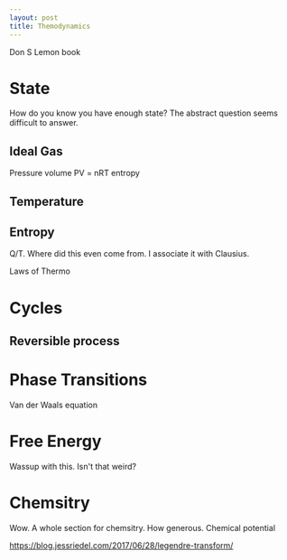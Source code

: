 ```yaml
---
layout: post
title: Themodynamics
---
```


Don S Lemon book
# State
How do you know you have enough state?
The abstract question seems difficult to answer.


## Ideal Gas
Pressure volume
PV = nRT
entropy


## Temperature
## Entropy
Q/T. Where did this even come from. I associate it with Clausius.

Laws of Thermo
# Cycles
## Reversible process
# Phase Transitions
Van der Waals equation

# Free Energy
Wassup with this. Isn't that weird?

# Chemsitry
Wow. A whole section for chemsitry. How generous.
Chemical potential

https://blog.jessriedel.com/2017/06/28/legendre-transform/


